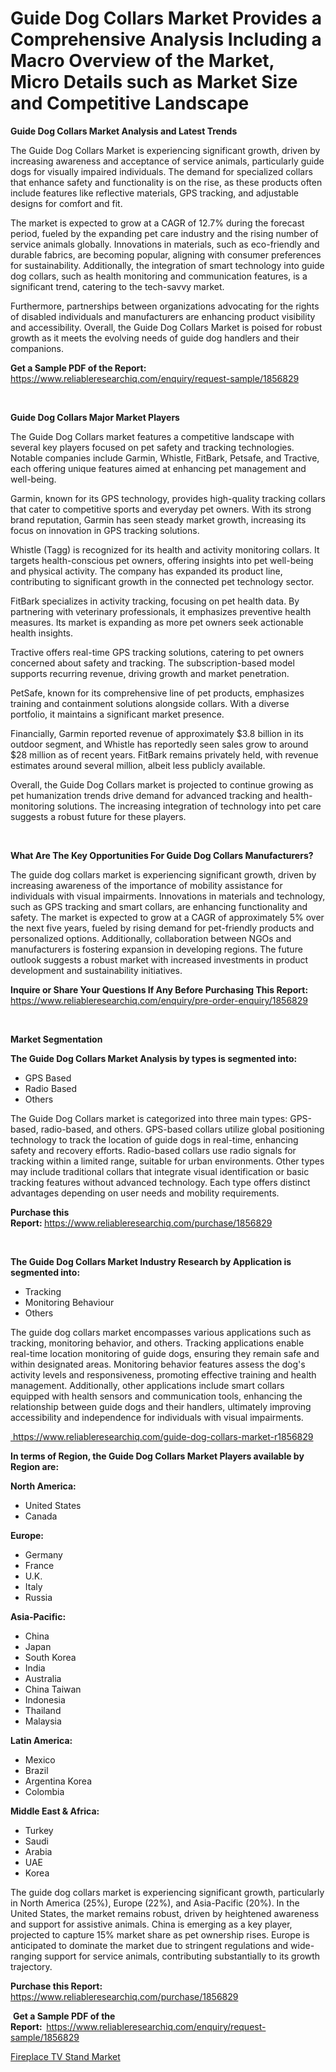 <p><h1>Guide Dog Collars Market Provides a Comprehensive Analysis Including a Macro Overview of the Market, Micro Details such as Market Size and Competitive Landscape</h1></p><p><strong>Guide Dog Collars Market Analysis and Latest Trends</strong></p>
<p><p>The Guide Dog Collars Market is experiencing significant growth, driven by increasing awareness and acceptance of service animals, particularly guide dogs for visually impaired individuals. The demand for specialized collars that enhance safety and functionality is on the rise, as these products often include features like reflective materials, GPS tracking, and adjustable designs for comfort and fit. </p><p>The market is expected to grow at a CAGR of 12.7% during the forecast period, fueled by the expanding pet care industry and the rising number of service animals globally. Innovations in materials, such as eco-friendly and durable fabrics, are becoming popular, aligning with consumer preferences for sustainability. Additionally, the integration of smart technology into guide dog collars, such as health monitoring and communication features, is a significant trend, catering to the tech-savvy market. </p><p>Furthermore, partnerships between organizations advocating for the rights of disabled individuals and manufacturers are enhancing product visibility and accessibility. Overall, the Guide Dog Collars Market is poised for robust growth as it meets the evolving needs of guide dog handlers and their companions.</p></p>
<p><strong>Get a Sample PDF of the Report:&nbsp;</strong> <a href="https://www.reliableresearchiq.com/enquiry/request-sample/1856829?utm_campaign=973&utm_medium=2&utm_source=Github&utm_content=ia&utm_term=07022025&utm_id=guide-dog-collars">https://www.reliableresearchiq.com/enquiry/request-sample/1856829</a></p>
<p>&nbsp;</p>
<p><strong>Guide Dog Collars Major Market Players</strong></p>
<p><p>The Guide Dog Collars market features a competitive landscape with several key players focused on pet safety and tracking technologies. Notable companies include Garmin, Whistle, FitBark, Petsafe, and Tractive, each offering unique features aimed at enhancing pet management and well-being.</p><p>Garmin, known for its GPS technology, provides high-quality tracking collars that cater to competitive sports and everyday pet owners. With its strong brand reputation, Garmin has seen steady market growth, increasing its focus on innovation in GPS tracking solutions.</p><p>Whistle (Tagg) is recognized for its health and activity monitoring collars. It targets health-conscious pet owners, offering insights into pet well-being and physical activity. The company has expanded its product line, contributing to significant growth in the connected pet technology sector.</p><p>FitBark specializes in activity tracking, focusing on pet health data. By partnering with veterinary professionals, it emphasizes preventive health measures. Its market is expanding as more pet owners seek actionable health insights.</p><p>Tractive offers real-time GPS tracking solutions, catering to pet owners concerned about safety and tracking. The subscription-based model supports recurring revenue, driving growth and market penetration.</p><p>PetSafe, known for its comprehensive line of pet products, emphasizes training and containment solutions alongside collars. With a diverse portfolio, it maintains a significant market presence.</p><p>Financially, Garmin reported revenue of approximately $3.8 billion in its outdoor segment, and Whistle has reportedly seen sales grow to around $28 million as of recent years. FitBark remains privately held, with revenue estimates around several million, albeit less publicly available. </p><p>Overall, the Guide Dog Collars market is projected to continue growing as pet humanization trends drive demand for advanced tracking and health-monitoring solutions. The increasing integration of technology into pet care suggests a robust future for these players.</p></p>
<p>&nbsp;</p>
<p><strong>What Are The Key Opportunities For Guide Dog Collars Manufacturers?</strong></p>
<p><p>The guide dog collars market is experiencing significant growth, driven by increasing awareness of the importance of mobility assistance for individuals with visual impairments. Innovations in materials and technology, such as GPS tracking and smart collars, are enhancing functionality and safety. The market is expected to grow at a CAGR of approximately 5% over the next five years, fueled by rising demand for pet-friendly products and personalized options. Additionally, collaboration between NGOs and manufacturers is fostering expansion in developing regions. The future outlook suggests a robust market with increased investments in product development and sustainability initiatives.</p></p>
<p><strong>Inquire or Share Your Questions If Any Before Purchasing This Report:</strong> <a href="https://www.reliableresearchiq.com/enquiry/pre-order-enquiry/1856829?utm_campaign=973&utm_medium=2&utm_source=Github&utm_content=ia&utm_term=07022025&utm_id=guide-dog-collars">https://www.reliableresearchiq.com/enquiry/pre-order-enquiry/1856829</a></p>
<p>&nbsp;</p>
<p><strong>Market Segmentation</strong></p>
<p><strong>The Guide Dog Collars Market Analysis by types is segmented into:</strong></p>
<p><ul><li>GPS Based</li><li>Radio Based</li><li>Others</li></ul></p>
<p><p>The Guide Dog Collars market is categorized into three main types: GPS-based, radio-based, and others. GPS-based collars utilize global positioning technology to track the location of guide dogs in real-time, enhancing safety and recovery efforts. Radio-based collars use radio signals for tracking within a limited range, suitable for urban environments. Other types may include traditional collars that integrate visual identification or basic tracking features without advanced technology. Each type offers distinct advantages depending on user needs and mobility requirements.</p></p>
<p><strong>Purchase this Report:&nbsp;</strong><a href="https://www.reliableresearchiq.com/purchase/1856829?utm_campaign=973&utm_medium=2&utm_source=Github&utm_content=ia&utm_term=07022025&utm_id=guide-dog-collars">https://www.reliableresearchiq.com/purchase/1856829</a></p>
<p>&nbsp;</p>
<p><strong>The Guide Dog Collars Market Industry Research by Application is segmented into:</strong></p>
<p><ul><li>Tracking</li><li>Monitoring Behaviour</li><li>Others</li></ul></p>
<p><p>The guide dog collars market encompasses various applications such as tracking, monitoring behavior, and others. Tracking applications enable real-time location monitoring of guide dogs, ensuring they remain safe and within designated areas. Monitoring behavior features assess the dog's activity levels and responsiveness, promoting effective training and health management. Additionally, other applications include smart collars equipped with health sensors and communication tools, enhancing the relationship between guide dogs and their handlers, ultimately improving accessibility and independence for individuals with visual impairments.</p></p>
<p><a href="https://www.reliableresearchiq.com/guide-dog-collars-market-r1856829?utm_campaign=973&utm_medium=2&utm_source=Github&utm_content=ia&utm_term=07022025&utm_id=guide-dog-collars">&nbsp;https://www.reliableresearchiq.com/guide-dog-collars-market-r1856829</a></p>
<p><strong>In terms of Region, the Guide Dog Collars Market Players available by Region are:</strong></p>
<p>
    <p> <strong> North America: </strong>
        <ul>
            <li>United States</li>
            <li>Canada</li>
        </ul>
        </p> 
    <p> <strong> Europe: </strong>
        <ul>
            <li>Germany</li>
            <li>France</li>
            <li>U.K.</li>
            <li>Italy</li>
            <li>Russia</li>
        </ul>
        </p> 
    <p> <strong> Asia-Pacific: </strong>
        <ul>
            <li>China</li>
            <li>Japan</li>
            <li>South Korea</li>
            <li>India</li>
            <li>Australia</li>
            <li>China Taiwan</li>
            <li>Indonesia</li>
            <li>Thailand</li>
            <li>Malaysia</li>
        </ul>
        </p> 
    <p> <strong> Latin America: </strong>
        <ul>
            <li>Mexico</li>
            <li>Brazil</li>
            <li>Argentina Korea</li>
            <li>Colombia</li>
        </ul>
        </p> 
    <p> <strong> Middle East & Africa: </strong>
        <ul>
            <li>Turkey</li>
            <li>Saudi</li>
            <li>Arabia</li>
            <li>UAE</li>
            <li>Korea</li>
        </ul>
    </p>
    </p>
<p><p>The guide dog collars market is experiencing significant growth, particularly in North America (25%), Europe (22%), and Asia-Pacific (20%). In the United States, the market remains robust, driven by heightened awareness and support for assistive animals. China is emerging as a key player, projected to capture 15% market share as pet ownership rises. Europe is anticipated to dominate the market due to stringent regulations and wide-ranging support for service animals, contributing substantially to its growth trajectory.</p></p>
<p><strong>Purchase this Report: </strong><a href="https://www.reliableresearchiq.com/purchase/1856829?utm_campaign=973&utm_medium=2&utm_source=Github&utm_content=ia&utm_term=07022025&utm_id=guide-dog-collars">https://www.reliableresearchiq.com/purchase/1856829</a></p>
<p>&nbsp;<strong>Get a Sample PDF of the Report:&nbsp;&nbsp;</strong><a href="https://www.reliableresearchiq.com/enquiry/request-sample/1856829?utm_campaign=973&utm_medium=2&utm_source=Github&utm_content=ia&utm_term=07022025&utm_id=guide-dog-collars">https://www.reliableresearchiq.com/enquiry/request-sample/1856829</a></p>
<p><strong></strong></p>
<p><p><a href="https://github.com/ryanbell8967/Market-Research-Report-List-1/blob/main/fireplace-tv-stand-market.md?utm_campaign=973&utm_medium=2&utm_source=Github&utm_content=ia&utm_term=07022025&utm_id=guide-dog-collars">Fireplace TV Stand Market</a></p></p>